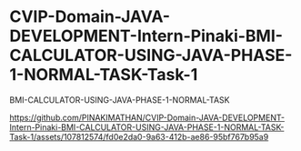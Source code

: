 # CVIP-Domain-JAVA-DEVELOPMENT-Intern-Pinaki-BMI-CALCULATOR-USING-JAVA-PHASE-1-NORMAL-TASK-Task-1
BMI-CALCULATOR-USING-JAVA-PHASE-1-NORMAL-TASK


https://github.com/PINAKIMATHAN/CVIP-Domain-JAVA-DEVELOPMENT-Intern-Pinaki-BMI-CALCULATOR-USING-JAVA-PHASE-1-NORMAL-TASK-Task-1/assets/107812574/fd0e2da0-9a63-412b-ae86-95bf767b95a9

